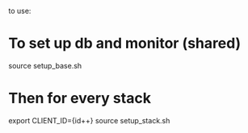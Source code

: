 to use: 

# To set up db and monitor (shared)
source setup_base.sh

# Then for every stack
export CLIENT_ID={id++}
source setup_stack.sh
